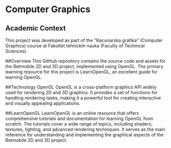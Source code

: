 # Computer Graphics

## Academic Context
This project was developed as part of the "Racunarska grafika" (Computer Graphics) course at Fakultet tehnickih nauka (Faculty of Technical Sciences).

##Overview
This GitHub repository contains the source code and assets for the Betmobile 2D and 3D project, implemented using OpenGL. The primary learning resource for this project is LearnOpenGL, an excellent guide for learning OpenGL.

##Technology
OpenGL
OpenGL is a cross-platform graphics API widely used for rendering 2D and 3D graphics. It provides a set of functions for handling rendering tasks, making it a powerful tool for creating interactive and visually appealing applications.

##LearnOpenGL
LearnOpenGL is an online resource that offers comprehensive tutorials and documentation for learning OpenGL from scratch. The tutorials cover a wide range of topics, including shaders, textures, lighting, and advanced rendering techniques. It serves as the main reference for understanding and implementing the graphical aspects of the Betmobile 2D and 3D project.
